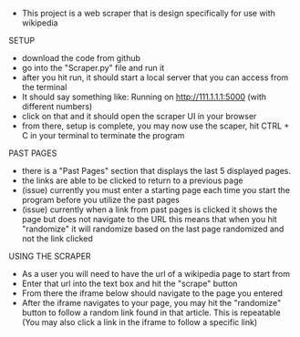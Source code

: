 - This project is a web scraper that is design specifically for use with wikipedia

SETUP
- download the code from github
- go into the "Scraper.py" file and run it
- after you hit run, it should start a local server that you can access from the terminal
- It should say something like: Running on http://111.1.1.1:5000 (with different numbers)
- click on that and it should open the scraper UI in your browser
- from there, setup is complete, you may now use the scaper, hit CTRL + C in your terminal to terminate the program

PAST PAGES
- there is a "Past Pages" section that displays the last 5 displayed pages.
- the links are able to be clicked to return to a previous page
- (issue) currently you must enter a starting page each time you start the program before you utilize the past pages
- (issue) currently when a link from past pages is clicked it shows the page but does not navigate to the URL
this means that when you hit "randomize" it will randomize based on the last page randomized and not the link clicked

USING THE SCRAPER
- As a user you will need to have the url of a wikipedia page to start from
- Enter that url into the text box and hit the "scrape" button
- From there the iframe below should navigate to the page you entered
- After the iframe navigates to your page, you may hit the "randomize" button 
    to follow a random link found in that article. This is repeatable
    (You may also click a link in the iframe to follow a specific link)
